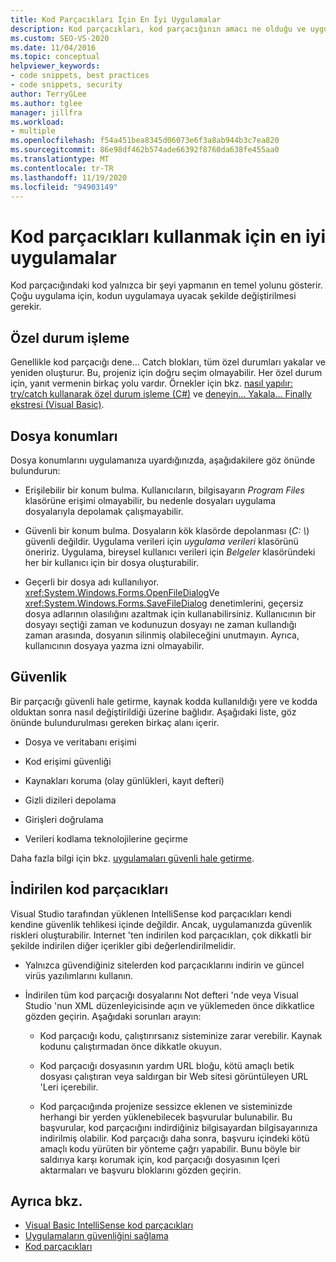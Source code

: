 ```yaml
---
title: Kod Parçacıkları İçin En İyi Uygulamalar
description: Kod parçacıkları, kod parçacığının amacı ne olduğu ve uygulamanıza uyacak şekilde ne kadar en iyi şekilde kullanılacağı hakkında bilgi edinin.
ms.custom: SEO-VS-2020
ms.date: 11/04/2016
ms.topic: conceptual
helpviewer_keywords:
- code snippets, best practices
- code snippets, security
author: TerryGLee
ms.author: tglee
manager: jillfra
ms.workload:
- multiple
ms.openlocfilehash: f54a451bea8345d06073e6f3a8ab944b3c7ea820
ms.sourcegitcommit: 86e98df462b574ade66392f8760da638fe455aa0
ms.translationtype: MT
ms.contentlocale: tr-TR
ms.lasthandoff: 11/19/2020
ms.locfileid: "94903149"
---
```

# <a name="best-practices-for-using-code-snippets"></a>Kod parçacıkları kullanmak için en iyi uygulamalar

Kod parçacığındaki kod yalnızca bir şeyi yapmanın en temel yolunu gösterir. Çoğu uygulama için, kodun uygulamaya uyacak şekilde değiştirilmesi gerekir.

## <a name="handling-exceptions"></a>Özel durum işleme

Genellikle kod parçacığı dene... Catch blokları, tüm özel durumları yakalar ve yeniden oluşturur. Bu, projeniz için doğru seçim olmayabilir. Her özel durum için, yanıt vermenin birkaç yolu vardır. Örnekler için bkz. [nasıl yapılır: try/catch kullanarak özel durum işleme (C#)](/dotnet/csharp/programming-guide/exceptions/how-to-handle-an-exception-using-try-catch) ve [deneyin... Yakala... Finally ekstresi (Visual Basic)](/dotnet/visual-basic/language-reference/statements/try-catch-finally-statement).

## <a name="file-locations"></a>Dosya konumları

Dosya konumlarını uygulamanıza uyardığınızda, aşağıdakilere göz önünde bulundurun:

- Erişilebilir bir konum bulma. Kullanıcıların, bilgisayarın *Program Files* klasörüne erişimi olmayabilir, bu nedenle dosyaları uygulama dosyalarıyla depolamak çalışmayabilir.

- Güvenli bir konum bulma. Dosyaların kök klasörde depolanması (*C: \\*) güvenli değildir. Uygulama verileri için *uygulama verileri* klasörünü öneririz. Uygulama, bireysel kullanıcı verileri için *Belgeler* klasöründeki her bir kullanıcı için bir dosya oluşturabilir.

- Geçerli bir dosya adı kullanılıyor. <xref:System.Windows.Forms.OpenFileDialog>Ve <xref:System.Windows.Forms.SaveFileDialog> denetimlerini, geçersiz dosya adlarının olasılığını azaltmak için kullanabilirsiniz. Kullanıcının bir dosyayı seçtiği zaman ve kodunuzun dosyayı ne zaman kullandığı zaman arasında, dosyanın silinmiş olabileceğini unutmayın. Ayrıca, kullanıcının dosyaya yazma izni olmayabilir.

## <a name="security"></a>Güvenlik

Bir parçacığı güvenli hale getirme, kaynak kodda kullanıldığı yere ve kodda olduktan sonra nasıl değiştirildiği üzerine bağlıdır. Aşağıdaki liste, göz önünde bulundurulması gereken birkaç alanı içerir.

- Dosya ve veritabanı erişimi

- Kod erişimi güvenliği

- Kaynakları koruma (olay günlükleri, kayıt defteri)

- Gizli dizileri depolama

- Girişleri doğrulama

- Verileri kodlama teknolojilerine geçirme

Daha fazla bilgi için bkz. [uygulamaları güvenli hale getirme](../ide/securing-applications.md).

## <a name="downloaded-code-snippets"></a>İndirilen kod parçacıkları

Visual Studio tarafından yüklenen IntelliSense kod parçacıkları kendi kendine güvenlik tehlikesi içinde değildir. Ancak, uygulamanızda güvenlik riskleri oluşturabilir. Internet 'ten indirilen kod parçacıkları, çok dikkatli bir şekilde indirilen diğer içerikler gibi değerlendirilmelidir.

- Yalnızca güvendiğiniz sitelerden kod parçacıklarını indirin ve güncel virüs yazılımlarını kullanın.

- İndirilen tüm kod parçacığı dosyalarını Not defteri 'nde veya Visual Studio 'nun XML düzenleyicisinde açın ve yüklemeden önce dikkatlice gözden geçirin. Aşağıdaki sorunları arayın:

  - Kod parçacığı kodu, çalıştırırsanız sisteminize zarar verebilir. Kaynak kodunu çalıştırmadan önce dikkatle okuyun.

  - Kod parçacığı dosyasının yardım URL bloğu, kötü amaçlı betik dosyası çalıştıran veya saldırgan bir Web sitesi görüntüleyen URL 'Leri içerebilir.

  - Kod parçacığında projenize sessizce eklenen ve sisteminizde herhangi bir yerden yüklenebilecek başvurular bulunabilir. Bu başvurular, kod parçacığını indirdiğiniz bilgisayardan bilgisayarınıza indirilmiş olabilir. Kod parçacığı daha sonra, başvuru içindeki kötü amaçlı kodu yürüten bir yönteme çağrı yapabilir. Bunu böyle bir saldırıya karşı korumak için, kod parçacığı dosyasının Içeri aktarmaları ve başvuru bloklarını gözden geçirin.

## <a name="see-also"></a>Ayrıca bkz.

- [Visual Basic IntelliSense kod parçacıkları](/dotnet/visual-basic/developing-apps/using-ide/intellisense-code-snippets)
- [Uygulamaların güvenliğini sağlama](../ide/securing-applications.md)
- [Kod parçacıkları](../ide/code-snippets.md)
